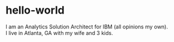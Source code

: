 # hello-world
I am an Analytics Solution Architect for IBM (all opinions my own).  
I live in Atlanta, GA with my wife and 3 kids.

